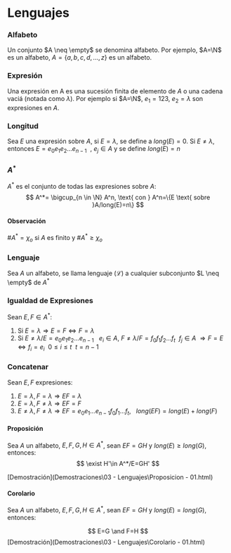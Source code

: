 # Lenguajes

### Alfabeto

Un conjunto $A \neq \empty$ se denomina alfabeto. Por ejemplo, $A=\N$ es un alfabeto, $A=\{a,b,c,d,\dots,z\}$ es un alfabeto.

### Expresión

Una expresión en A es una sucesión finita de elemento de $A$ o una cadena vaciá (notada como $\lambda$). Por ejemplo si $A=\N$,  $e_1=123$, $e_2=\lambda$ son expresiones en $A$.

### Longitud

Sea $E$ una expresión sobre $A$, si $E = \lambda$, se define a $long(E)=0$. Si $E \neq \lambda$, entonces $E=e_0e_1e_2\dots e_{n-1}~~,~e_j\in A$ y se define $long(E)=n$

### $A^*$ 

$A^*$ es el conjunto de todas las expresiones sobre $A$:
$$
A^*= \bigcup_{n \in \N} A^n, \text{ con } A^n=\{E \text{ sobre }A/long(E)=n\}
$$

#### Observación

$\# A^*=\chi_o$ si $A$ es finito y $\#A^* \ge \chi_o$

### Lenguaje

Sea $A$ un alfabeto, se llama lenguaje ($\mathscr L$) a cualquier subconjunto $L \neq \empty$ de $A^*$

### Igualdad de Expresiones

Sean $E,F \in A^*$:

1. Si $E = \lambda \Rightarrow E=F \Leftrightarrow F = \lambda$
2. Si $E\neq \lambda/ E=e_0e_1e_2\dots e_{n-1}~~~e_i \in A$, $F \neq \lambda/ F=f_0f_1f_2\dots f_{t}~~ f_j\in A$ $\Rightarrow F=E \Leftrightarrow f_i=e_i~~0\le i\le t~~ t = n-1$

### Concatenar

Sean $E,F$ expresiones:

1. $E = \lambda, F = \lambda \Rightarrow EF=\lambda$
2. $E = \lambda, F \neq \lambda \Rightarrow EF = F$
3. $E \neq \lambda, F\neq \lambda \Rightarrow EF = e_0e_1\dots e_{n-1}f_0f_1\dots f_t,~~~long(EF)= long(E)+ long(F)$

#### Proposición

Sea $A$ un alfabeto, $E,F,G,H \in A^*$, sean $EF = GH$ y $long(E) \ge long(G)$, entonces:
$$
\exist H'\in A^*/E=GH'
$$

 [Demostración](Demostraciones\03 - Lenguajes\Proposicion - 01.html) 

#### Corolario

Sea $A$ un alfabeto, $E,F,G,H \in A^*$, sean $EF = GH$ y $long(E) = long(G)$, entonces:

$$
E=G \and F=H
$$
 [Demostración](Demostraciones\03 - Lenguajes\Corolario - 01.html) 

